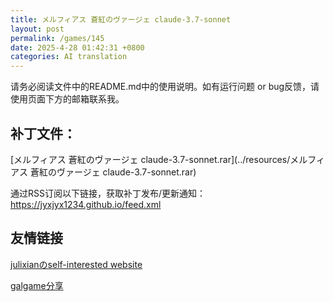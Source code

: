 ```yaml
---
title: メルフィアス 蒼紅のヴァージェ claude-3.7-sonnet
layout: post
permalink: /games/145
date: 2025-4-28 01:42:31 +0800
categories: AI translation
---
```



请务必阅读文件中的README.md中的使用说明。如有运行问题 or bug反馈，请使用页面下方的邮箱联系我。



## 补丁文件：

[メルフィアス 蒼紅のヴァージェ claude-3.7-sonnet.rar](../resources/メルフィアス 蒼紅のヴァージェ claude-3.7-sonnet.rar)

 

通过RSS订阅以下链接，获取补丁发布/更新通知：https://jyxjyx1234.github.io/feed.xml

## 友情链接

[julixianのself-interested website](https://julixian-siw.worldsystem.top/) 

[galgame分享](https://t.me/galgpt)